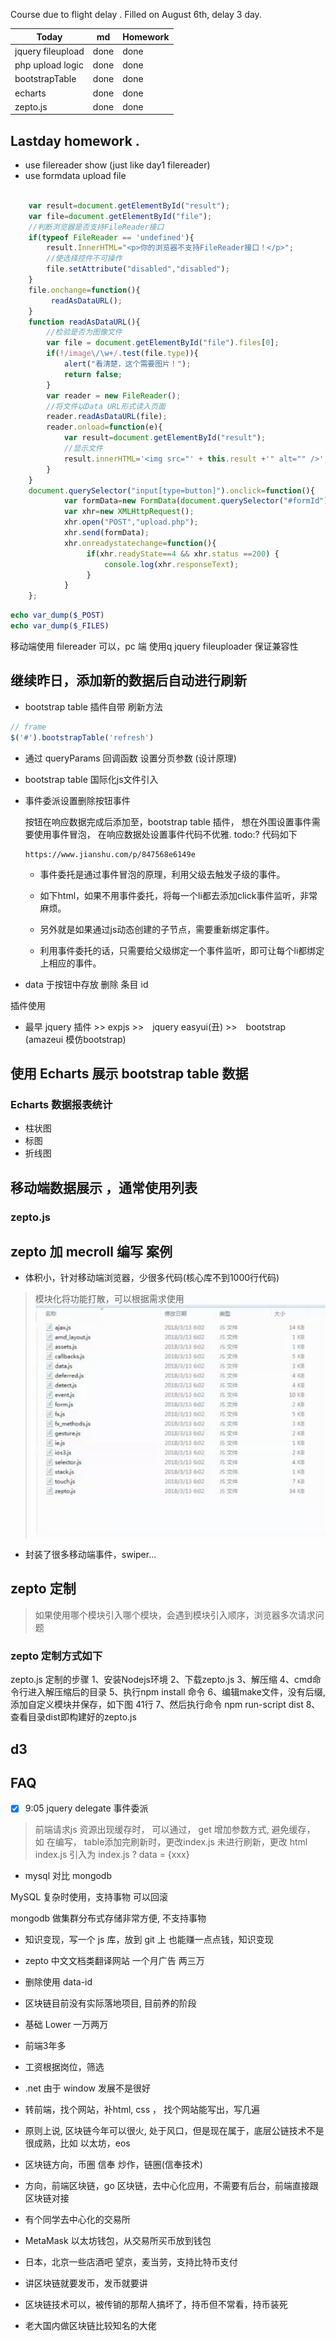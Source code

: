 Course due to flight delay . Filled on August 6th, delay 3 day.


| Today    | md | Homework |
| -------- | -------- | ------ |
| jquery fileupload  |  done     | done  |
| php upload logic  | done     | done  |
| bootstrapTable  | done     | done  |
| echarts  | done     | done  
| zepto.js | done    | done  


## Lastday homework .

- use filereader show (just like day1 filereader)
- use formdata upload file

```js

    var result=document.getElementById("result");
    var file=document.getElementById("file");
    //判断浏览器是否支持FileReader接口
    if(typeof FileReader == 'undefined'){
        result.InnerHTML="<p>你的浏览器不支持FileReader接口！</p>";
        //使选择控件不可操作
        file.setAttribute("disabled","disabled");
    }
    file.onchange=function(){
         readAsDataURL();
    }
    function readAsDataURL(){
        //检验是否为图像文件
        var file = document.getElementById("file").files[0];
        if(!/image\/\w+/.test(file.type)){
            alert("看清楚，这个需要图片！");
            return false;
        }
        var reader = new FileReader();
        //将文件以Data URL形式读入页面
        reader.readAsDataURL(file);
        reader.onload=function(e){
            var result=document.getElementById("result");
            //显示文件
            result.innerHTML='<img src="' + this.result +'" alt="" />';
        }
    }
    document.querySelector("input[type=button]").onclick=function(){
            var formData=new FormData(document.querySelector("#formId"));
            var xhr=new XMLHttpRequest();
            xhr.open("POST","upload.php");
            xhr.send(formData);
            xhr.onreadystatechange=function(){
                 if(xhr.readyState==4 && xhr.status ==200) {
                     console.log(xhr.responseText);
                 }
            }
    };

```

```php
echo var_dump($_POST)
echo var_dump($_FILES)
```

移动端使用 filereader 可以，pc 端 使用q jquery fileuploader 保证兼容性

## 继续昨日，添加新的数据后自动进行刷新

- bootstrap table 插件自带 刷新方法

```js
// frame
$('#').bootstrapTable('refresh')
```

- 通过 queryParams 回调函数 设置分页参数 (设计原理)

- bootstrap table 国际化js文件引入

- 事件委派设置删除按钮事件

  按钮在响应数据完成后添加至，bootstrap table 插件， 想在外围设置事件需要使用事件冒泡， 在响应数据处设置事件代码不优雅. todo:? 代码如下

      https://www.jianshu.com/p/847568e6149e


  - 事件委托是通过事件冒泡的原理，利用父级去触发子级的事件。

  - 如下html，如果不用事件委托，将每一个li都去添加click事件监听，非常麻烦。

  - 另外就是如果通过js动态创建的子节点，需要重新绑定事件。

  - 利用事件委托的话，只需要给父级绑定一个事件监听，即可让每个li都绑定上相应的事件。


- data 于按钮中存放 删除 条目 id


插件使用

- 最早 jquery 插件 >> expjs >>　jquery easyui(丑) >>　bootstrap (amazeui 模仿bootstrap)


## 使用 Echarts 展示 bootstrap table 数据

### Echarts 数据报表统计

- 柱状图
- 标图
- 折线图


## 移动端数据展示 ，通常使用列表

### zepto.js


## zepto 加 mecroll 编写 案例

- 体积小，针对移动端浏览器，少很多代码(核心库不到1000行代码)
> 模块化将功能打散，可以根据需求使用
![zepto](imgs/16/zepto.png)
- 封装了很多移动端事件，swiper...

## zepto 定制
> 如果使用哪个模块引入哪个模块，会遇到模块引入顺序，浏览器多次请求问题

### zepto 定制方式如下

zepto.js 定制的步骤
1、安装Nodejs环境
2、下载zepto.js
3、解压缩
4、cmd命令行进入解压缩后的目录
5、执行npm install 命令
6、编辑make文件，没有后缀,添加自定义模块并保存，如下图 41行
7、然后执行命令 npm run-script dist
8、查看目录dist即构建好的zepto.js


## d3

## FAQ

- [x] 9:05 jquery delegate 事件委派


> 前端请求js 资源出现缓存时， 可以通过， get 增加参数方式, 避免缓存， 如
在编写， table添加完刷新时，更改index.js 未进行刷新，更改 html index.js 引入为 index.js ? data = {xxx}

- mysql 对比 mongodb

MySQL 复杂时使用，支持事物 可以回滚

mongodb 做集群分布式存储非常方便, 不支持事物

- 知识变现，写一个 js 库，放到 git 上 也能赚一点点钱，知识变现

- zepto 中文文档类翻译网站 一个月广告 两三万

- 删除使用 data-id

- 区块链目前没有实际落地项目, 目前养的阶段

- 基础 Lower  一万两万

- 前端3年多

- 工资根据岗位，筛选

- .net 由于 window 发展不是很好

- 转前端，找个网站，补html, css ， 找个网站能写出，写几遍

- 原则上说, 区块链今年可以很火, 处于风口，但是现在属于，底层公链技术不是很成熟，比如 以太坊，eos

- 区块链方向，币圈 信奉 炒作，链圈(信奉技术)

- 方向，前端区块链，go 区块链，去中心化应用，不需要有后台，前端直接跟区块链对接

- 有个同学去中心化的交易所

- MetaMask 以太坊钱包，从交易所买币放到钱包

- 日本，北京一些店酒吧 望京，麦当劳，支持比特币支付

- 讲区块链就要发币，发币就要讲

- 区块链技术可以，被传销的那帮人搞坏了，持币但不常看，持币装死

- 老大国内做区块链比较知名的大佬
